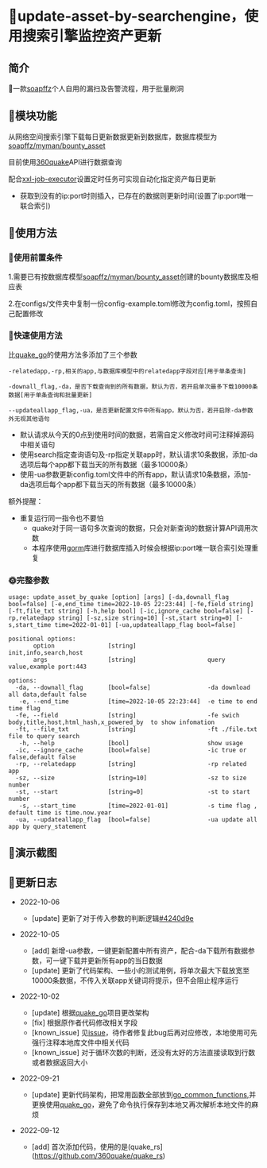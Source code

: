 # 🚁update-asset-by-searchengine，使用搜索引擎监控资产更新

## 简介

🌟一款[soapffz](https://github.com/soapffz)个人自用的漏扫及告警流程，用于批量刷洞

## 🥐模块功能

从网络空间搜索引擎下载每日更新数据更新到数据库，数据库模型为[soapffz/myman/bounty_asset](https://github.com/soapffz/myman/blob/main/bounty-database/bounty_asset.sql)

目前使用[360quake](https://quake.360.cn/quake/#/index)API进行数据查询

配合[xxl-job-executor](https://github.com/soapffz/myman/tree/main/xxl-job-executor)设置定时任务可实现自动化指定资产每日更新

 - 获取到没有的ip:port时则插入，已存在的数据则更新时间(设置了ip:port唯一联合索引)

## 🍣使用方法

### 🪷使用前置条件

1.需要已有按数据库模型[soapffz/myman/bounty_asset](https://github.com/soapffz/myman/blob/main/bounty-database/bounty_asset.sql)创建的bounty数据库及相应表

2.在configs/文件夹中复制一份config-example.toml修改为config.toml，按照自己配置修改



### 🌹快速使用方法

比[quake_go](https://github.com/360quake/quake_go)的使用方法多添加了三个参数

```
-relatedapp,-rp,相关的app,与数据库模型中的relatedapp字段对应[用于单条查询]

-downall_flag,-da，是否下载查询到的所有数据，默认为否，若开启单次最多下载10000条数据[用于单条查询和批量更新]

--updateallapp_flag,-ua，是否更新配置文件中所有app，默认为否，若开启除-da参数外无视其他语句
```

 - 默认请求从今天的0点到使用时间的数据，若需自定义修改时间可注释掉源码中相关语句
 - 使用search指定查询语句及-rp指定关联app时，默认请求10条数据，添加-da选项后每个app都下载当天的所有数据（最多10000条）
 - 使用-ua参数更新config.toml文件中的所有app，默认请求10条数据，添加-da选项后每个app都下载当天的所有数据（最多10000条）

额外提醒：
 - 重复运行同一指令也不要怕
   - quake对于同一语句多次查询的数据，只会对新查询的数据计算API调用次数
   - 本程序使用[gorm](https://gorm.io/zh_CN/docs/index.html)库进行数据库插入时候会根据ip:port唯一联合索引处理重复




### 🌞完整参数

```
usage: update_asset_by_quake [option] [args] [-da,downall_flag bool=false] [-e,end_time time=2022-10-05 22:23:44] [-fe,field string] [-ft,file_txt string] [-h,help bool] [-ic,ignore_cache bool=false] [-rp,relatedapp string] [-sz,size string=10] [-st,start string=0] [-s,start_time time=2022-01-01] [-ua,updateallapp_flag bool=false]

positional options:
       option               [string]                    init,info,search,host
       args                 [string]                    query value,example port:443

options:
  -da, --downall_flag       [bool=false]                -da download all data,default false
   -e, --end_time           [time=2022-10-05 22:23:44]  -e time to end time flag
  -fe, --field              [string]                    -fe swich body,title,host,html_hash,x_powered_by  to show infomation
  -ft, --file_txt           [string]                    -ft ./file.txt file to query search
   -h, --help               [bool]                      show usage
  -ic, --ignore_cache       [bool=false]                -ic true or false,default false
  -rp, --relatedapp         [string]                    -rp related app 
  -sz, --size               [string=10]                 -sz to size number 
  -st, --start              [string=0]                  -st to start number
   -s, --start_time         [time=2022-01-01]           -s time flag , default time is time.now.year
  -ua, --updateallapp_flag  [bool=false]                -ua update all app by query_statement
```

## 🎂演示截图

## 🥃更新日志

 - 2022-10-06
    - [update] 更新了对于传入参数的判断逻辑[#4240d9e](https://github.com/soapffz/myman/commit/4240d9e0e0f1a9821a3e97c5e1d6e9f1314d8522)

 - 2022-10-05
    - [add] 新增-ua参数，一键更新配置中所有资产，配合-da下载所有数据参数，可一键下载并更新所有app的当日数据
    - [update] 更新了代码架构、一些小的测试用例，将单次最大下载放宽至10000条数据，不传入关联app关键词将提示，但不会阻止程序运行

 - 2022-10-02
    - [update] 根据[quake_go](https://github.com/360quake/quake_go)项目更改架构
    - [fix] 根据原作者代码修改相关字段
    - [known_issue] 见[issue](https://github.com/360quake/quake_go/issues/14)，待作者修复此bug后再对应修改，本地使用可先强行注释本地库文件中相关代码
    - [known_issue] 对于循环次数的判断，还没有太好的方法直接读取到行数或者数据返回大小

 - 2022-09-21
    - [update] 更新代码架构，把常用函数全部放到[go_common_functions](go_common_functions),并更换使用[quake_go](https://github.com/360quake/quake_go)，避免了命令执行保存到本地又再次解析本地文件的麻烦

 - 2022-09-12
    - [add] 首次添加代码，使用的是(quake_rs](https://github.com/360quake/quake_rs)
